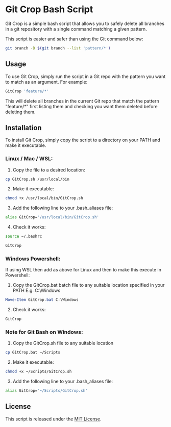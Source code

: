 # Git Crop Bash Script

Git Crop is a simple bash script that allows you to safely delete all branches in a git repository with a single command matching a given pattern.

This script is easier and safer than using the Git command below:

```bash
git branch -D $(git branch --list 'pattern/*')
```

## Usage

To use Git Crop, simply run the script in a Git repo with the pattern you want to match as an argument. For example:

```bash
GitCrop 'feature/*'
```

This will delete all branches in the current Git repo that match the pattern "feature/\*" first listing them and checking you want them deleted before deleting them.

## Installation

To install Git Crop, simply copy the script to a directory on your PATH and make it executable.

### Linux / Mac / WSL:

1. Copy the file to a desired location:

```bash
cp GitCrop.sh /usr/local/bin
```

2. Make it executable:

```bash
chmod +x /usr/local/bin/GitCrop.sh
```

3. Add the following line to your .bash_aliases file:

```bash
alias GitCrop='/usr/local/bin/GitCrop.sh'
```

4. Check it works:

```bash
source ~/.bashrc

GitCrop
```

### Windows Powershell:

If using WSL then add as above for Linux and then to make this execute in Powershell:

1. Copy the GitCrop.bat batch file to any suitable location specified in your PATH E.g: C:\Windows

```PowerShell
Move-Item GitCrop.bat C:\Windows
```

2. Check it works:

```PowerShell
GitCrop
```

### Note for Git Bash on Windows:

1. Copy the GitCrop.sh file to any suitable location

```bash
cp GitCrop.bat ~/Scripts
```

2. Make it executable:

```bash
chmod +x ~/Scripts/GitCrop.sh
```

3. Add the following line to your .bash_aliases file:

```bash
alias GitCrop='~/Scripts/GitCrop.sh'
```

## License

This script is released under the [MIT License](https://opensource.org/licenses/MIT).
